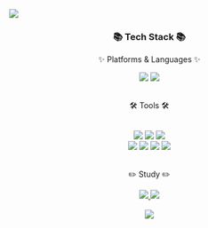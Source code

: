 <img src="https://capsule-render.vercel.app/api?type=slice&color=auto&height=150&section=header&text=Hello,%20I'm%20Sujeong&fontSize=60" />

<div align=center>
	<h3>📚 Tech Stack 📚</h3>
	<p>✨ Platforms & Languages ✨</p>
</div>
<div align="center">
	<img src="https://img.shields.io/badge/Kotlin-6528F7?style=flat&logo=Kotlin&logoColor=white" />
	<img src="https://img.shields.io/badge/JavaScript-F7DF1E?style=flat&logo=JavaScript&logoColor=white" />
</div>
<br>

<div align=center>
	<p>🛠 Tools 🛠</p>
</div>
<div align=center>
	<br>
	<img src="https://img.shields.io/badge/AndroidStudio-6DB33F?style=flat&logo=AndroidStudio&logoColor=white" />
	<img src="https://img.shields.io/badge/Firebase-4479A1?style=flat&logo=Firebase&logoColor=white" />
	<img src="https://img.shields.io/badge/Visual%20Studio%20Code-007ACC?style=flat&logo=VisualStudioCode&logoColor=white" />
	<br>
	<img src="https://img.shields.io/badge/AWS-232F3E?style=flat&logo=AmazonAWS&logoColor=white" />
	<img src="https://img.shields.io/badge/Git-809CC9?style=flat&logo=Git&logoColor=white" />
	<img src="https://img.shields.io/badge/Notion-809CC9?style=flat&logo=Notion&logoColor=white" />
	<img src="https://img.shields.io/badge/GitHub-181717?style=flat&logo=GitHub&logoColor=white" />
</div>
<br>

<div align=center>
	<p>✏️ Study ✏️</p>
</div>
<div align=center>
	<a href="https://velog.io/@chris_seed">
		<img src="https://img.shields.io/badge/Blog-FF9800?style=flat&logo=Blogger&logoColor=white" />
	</a>
	<a href="https://plaid-tree-486.notion.site/Notepad-0e0f0d975c684419a9275ff3bba91cb3">
		<img src="https://img.shields.io/badge/Notion-000000?style=flat&logo=Notion&logoColor=white" />
	</a>
	<br>
</div>
<div align=center>
	<br>
  <img src="https://github-readme-stats.vercel.app/api/top-langs/?username=park-chris&layout=compact"><br><br>
<br>
<br>
